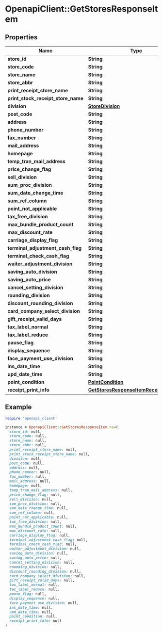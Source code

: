 # OpenapiClient::GetStoresResponseItem

## Properties

| Name | Type | Description | Notes |
| ---- | ---- | ----------- | ----- |
| **store_id** | **String** |  |  |
| **store_code** | **String** |  |  |
| **store_name** | **String** |  |  |
| **store_abbr** | **String** |  | [optional] |
| **print_receipt_store_name** | **String** |  | [optional] |
| **print_stock_receipt_store_name** | **String** |  | [optional] |
| **division** | [**StoreDivision**](StoreDivision.md) |  |  |
| **post_code** | **String** |  | [optional] |
| **address** | **String** |  | [optional] |
| **phone_number** | **String** |  | [optional] |
| **fax_number** | **String** |  | [optional] |
| **mail_address** | **String** |  | [optional] |
| **homepage** | **String** |  | [optional] |
| **temp_tran_mail_address** | **String** |  | [optional] |
| **price_change_flag** | **String** |  | [optional] |
| **sell_division** | **String** |  | [optional] |
| **sum_proc_division** | **String** |  | [optional] |
| **sum_date_change_time** | **String** |  | [optional] |
| **sum_ref_column** | **String** |  | [optional] |
| **point_not_applicable** | **String** |  | [optional] |
| **tax_free_division** | **String** |  | [optional] |
| **max_bundle_product_count** | **String** |  | [optional] |
| **max_discount_rate** | **String** |  | [optional] |
| **carriage_display_flag** | **String** |  | [optional] |
| **terminal_adjustment_cash_flag** | **String** |  | [optional] |
| **terminal_check_cash_flag** | **String** |  | [optional] |
| **waiter_adjustment_division** | **String** |  | [optional] |
| **saving_auto_division** | **String** |  | [optional] |
| **saving_auto_price** | **String** |  | [optional] |
| **cancel_setting_division** | **String** |  | [optional] |
| **rounding_division** | **String** |  | [optional] |
| **discount_rounding_division** | **String** |  | [optional] |
| **card_company_select_division** | **String** |  | [optional] |
| **gift_receipt_valid_days** | **String** |  | [optional] |
| **tax_label_normal** | **String** |  | [optional] |
| **tax_label_reduce** | **String** |  | [optional] |
| **pause_flag** | **String** |  | [optional] |
| **display_sequence** | **String** |  | [optional] |
| **face_payment_use_division** | **String** |  | [optional] |
| **ins_date_time** | **String** |  | [optional] |
| **upd_date_time** | **String** |  | [optional] |
| **point_condition** | [**PointCondition**](PointCondition.md) |  | [optional] |
| **receipt_print_info** | [**GetStoresResponseItemReceiptPrintInfo**](GetStoresResponseItemReceiptPrintInfo.md) |  | [optional] |

## Example

```ruby
require 'openapi_client'

instance = OpenapiClient::GetStoresResponseItem.new(
  store_id: null,
  store_code: null,
  store_name: null,
  store_abbr: null,
  print_receipt_store_name: null,
  print_stock_receipt_store_name: null,
  division: null,
  post_code: null,
  address: null,
  phone_number: null,
  fax_number: null,
  mail_address: null,
  homepage: null,
  temp_tran_mail_address: null,
  price_change_flag: null,
  sell_division: null,
  sum_proc_division: null,
  sum_date_change_time: null,
  sum_ref_column: null,
  point_not_applicable: null,
  tax_free_division: null,
  max_bundle_product_count: null,
  max_discount_rate: null,
  carriage_display_flag: null,
  terminal_adjustment_cash_flag: null,
  terminal_check_cash_flag: null,
  waiter_adjustment_division: null,
  saving_auto_division: null,
  saving_auto_price: null,
  cancel_setting_division: null,
  rounding_division: null,
  discount_rounding_division: null,
  card_company_select_division: null,
  gift_receipt_valid_days: null,
  tax_label_normal: null,
  tax_label_reduce: null,
  pause_flag: null,
  display_sequence: null,
  face_payment_use_division: null,
  ins_date_time: null,
  upd_date_time: null,
  point_condition: null,
  receipt_print_info: null
)
```

